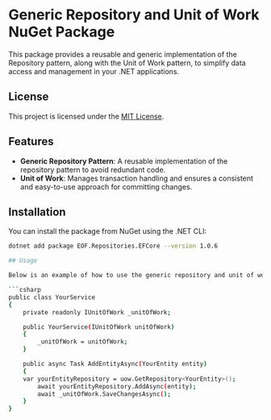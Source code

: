# Generic Repository and Unit of Work NuGet Package

This package provides a reusable and generic implementation of the Repository pattern, along with the Unit of Work pattern, to simplify data access and management in your .NET applications.

## License

This project is licensed under the [MIT License](./LICENSE).

## Features

- **Generic Repository Pattern**: A reusable implementation of the repository pattern to avoid redundant code.
- **Unit of Work**: Manages transaction handling and ensures a consistent and easy-to-use approach for committing changes.

## Installation

You can install the package from NuGet using the .NET CLI:

```bash
dotnet add package EOF.Repositories.EFCore --version 1.0.6

## Usage

Below is an example of how to use the generic repository and unit of work in your project:

```csharp
public class YourService
{
    private readonly IUnitOfWork _unitOfWork;

    public YourService(IUnitOfWork unitOfWork)
    {
        _unitOfWork = unitOfWork;
    }

    public async Task AddEntityAsync(YourEntity entity)
    {
    var yourEntityRepository = uow.GetRepository<YourEntity>();
        await yourEntityRepository.AddAsync(entity);
        await _unitOfWork.SaveChangesAsync();
    }
}
